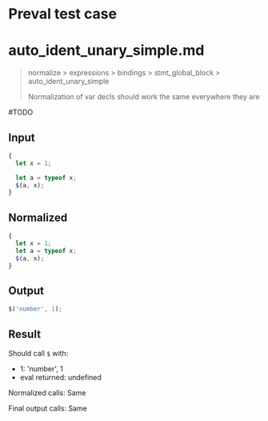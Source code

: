 # Preval test case

# auto_ident_unary_simple.md

> normalize > expressions > bindings > stmt_global_block > auto_ident_unary_simple
>
> Normalization of var decls should work the same everywhere they are

#TODO

## Input

`````js filename=intro
{
  let x = 1;

  let a = typeof x;
  $(a, x);
}
`````

## Normalized

`````js filename=intro
{
  let x = 1;
  let a = typeof x;
  $(a, x);
}
`````

## Output

`````js filename=intro
$('number', 1);
`````

## Result

Should call `$` with:
 - 1: 'number', 1
 - eval returned: undefined

Normalized calls: Same

Final output calls: Same
